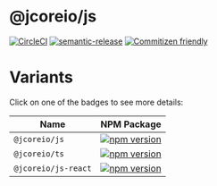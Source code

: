 # @jcoreio/js

[![CircleCI](https://circleci.com/gh/jcoreio/toolchains.svg?style=svg)](https://circleci.com/gh/jcoreio/toolchains)
[![semantic-release](https://img.shields.io/badge/%20%20%F0%9F%93%A6%F0%9F%9A%80-semantic--release-e10079.svg)](https://github.com/semantic-release/semantic-release)
[![Commitizen friendly](https://img.shields.io/badge/commitizen-friendly-brightgreen.svg)](http://commitizen.github.io/cz-cli/)

# Variants

Click on one of the badges to see more details:

| Name                | NPM Package                                                                                                          |
| ------------------- | -------------------------------------------------------------------------------------------------------------------- |
| `@jcoreio/js`       | [![npm version](https://badge.fury.io/js/%40jcoreio%2Fjs.svg)](https://badge.fury.io/js/%40jcoreio%2Fjs)             |
| `@jcoreio/ts`       | [![npm version](https://badge.fury.io/js/%40jcoreio%2Fts.svg)](https://badge.fury.io/js/%40jcoreio%2Fts)             |
| `@jcoreio/js-react` | [![npm version](https://badge.fury.io/js/%40jcoreio%2Fjs-react.svg)](https://badge.fury.io/js/%40jcoreio%2Fjs-react) |
